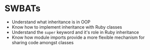 # SWBATs
- Understand what inheritance is in OOP
- Know how to implement inheritance with Ruby classes
- Understand the `super` keyword and it's role in Ruby inheritance
- Know how module imports provide a more flexible mechanism for sharing code amongst classes

